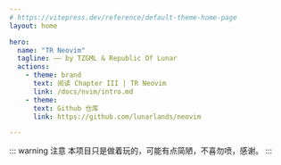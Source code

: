 ```yaml
---
# https://vitepress.dev/reference/default-theme-home-page
layout: home

hero:
  name: "TR Neovim"
  tagline: —— by TZGML & Republic Of Lunar
  actions:
    - theme: brand
      text: 阅读 Chapter III | TR Neovim
      link: /docs/nvim/intro.md
    - theme: 
      text: Github 仓库
      link: https://github.com/lunarlands/neovim

---
```


::: warning 注意
本项目只是做着玩的，可能有点简陋，不喜勿喷，感谢。
:::
